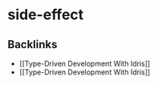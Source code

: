 # side-effect



## Backlinks

-   [[Type-Driven Development With Idris]]
-   [[Type-Driven Development With Idris]]
